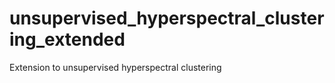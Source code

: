 # unsupervised_hyperspectral_clustering_extended
Extension to unsupervised hyperspectral clustering 
